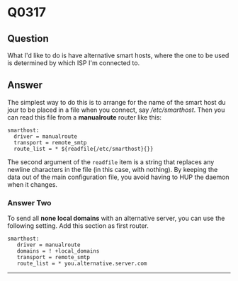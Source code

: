Q0317
=====

Question
--------

What I'd like to do is have alternative smart hosts, where the one to be
used is determined by which ISP I'm connected to.

Answer
------

The simplest way to do this is to arrange for the name of the smart host
du jour to be placed in a file when you connect, say */etc/smarthost*.
Then you can read this file from a **manualroute** router like this:

    smarthost:
      driver = manualroute
      transport = remote_smtp
      route_list = * ${readfile{/etc/smarthost}{}}

The second argument of the `readfile` item is a string that replaces any
newline characters in the file (in this case, with nothing). By keeping
the data out of the main configuration file, you avoid having to HUP the
daemon when it changes.

### Answer Two

To send all **none local domains** with an alternative server, you can
use the following setting. Add this section as first router.

    smarthost:
       driver = manualroute
       domains = ! +local_domains
       transport = remote_smtp
       route_list = * you.alternative.server.com

* * * * *
